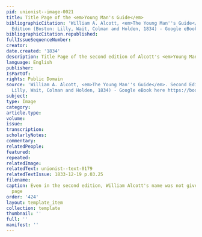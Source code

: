 ```yaml
---
pid: unionist--image-0021
title: Title Page of the <em>Young Man's Guide</em>
bibliographicCitation: 'William A. Alcott, <em>The Young Man''s Guide</em>. Second
  Edition (Boston: Lilly, Wait, Colman and Holden, 1834) - Google eBook here https://books.google.com/books?id=ey9WAAAAMAAJ&printsec=frontcover&source=gbs_ge_summary_r&cad=0#v=onepage&q&f=true'
bibliographicCitation.republished: 
fullIssueSequenceNumber: 
creator: 
date.created: '1834'
description: Title Page of the second edition of Alcott's <em>Young Man's Guide</em>
language: English
publisher: 
IsPartOf: 
rights: Public Domain
source: 'William A. Alcott, <em>The Young Man''s Guide</em>. Second Edition (Boston:
  Lilly, Wait, Colman and Holden, 1834) - Google eBook here https://books.google.com/books?id=ey9WAAAAMAAJ&printsec=frontcover&source=gbs_ge_summary_r&cad=0#v=onepage&q&f=true'
subject: 
type: Image
category: 
article.type: 
volume: 
issue: 
transcription: 
scholarlyNotes: 
commentary: 
relatedPeople: 
featured: 
repeated: 
relatedImage: 
relatedText: unionist--text-0179
relatedTextIssue: 1833-12-19 p.03.25
filename: 
caption: Even in the second edition, William Alcott's name was not given on the title
  page
order: '424'
layout: template_item
collection: template
thumbnail: ''
full: ''
manifest: ''
---
```

